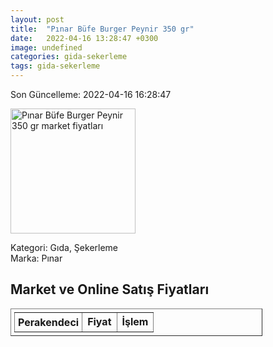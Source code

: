 ```yaml
---
layout: post
title:  "Pınar Büfe Burger Peynir 350 gr"
date:   2022-04-16 13:28:47 +0300
image: undefined
categories: gida-sekerleme
tags: gida-sekerleme
---
```


Son Güncelleme: 2022-04-16 16:28:47

<img src="undefined" width="200" alt="Pınar Büfe Burger Peynir 350 gr market fiyatları" />

Kategori: Gıda, Şekerleme
<br />
Marka: Pınar

<h2>Market ve Online Satış Fiyatları</h2>

<table border="1" style="padding: 5px;width:80%;">
  <tr>
    <td style="padding: 5px;"><strong>Perakendeci</strong></td>
    <td><strong>Fiyat</strong></td>
    <td><strong>İşlem</strong></td>
  </tr>
  
</table>
